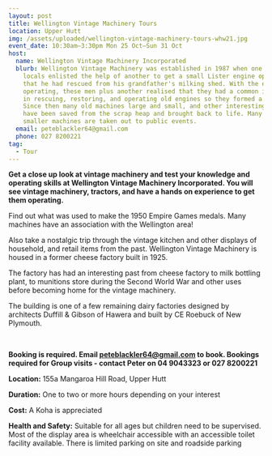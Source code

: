 ```yaml
---
layout: post
title: Wellington Vintage Machinery Tours
location: Upper Hutt
img: /assets/uploaded/wellington-vintage-machinery-tours-whw21.jpg
event_date: 10:30am–3:30pm Mon 25 Oct–Sun 31 Oct
host:
  name: Wellington Vintage Machinery Incorporated
  blurb: Wellington Vintage Machinery was established in 1987 when one of the
    locals enlisted the help of another to get a small Lister engine operating
    that he had rescued from his grandfather's milking shed. With the engine
    operating, these men plus another realised that they had a common interest
    in rescuing, restoring, and operating old engines so they formed a Club.
    Since then many old machines large and small, and other interesting items
    have been saved from the scrap heap and brought back to life. Many of the
    smaller machines are taken out to public events.
  email: peteblackler64@gmail.com
  phone: 027 8200221
tag:
  - Tour
---
```

**Get a close up look at vintage machinery and test your knowledge and operating skills at Wellington Vintage Machinery Incorporated. You will see vintage machinery, tractors, and have a hands on experience to get them operating.** 

Find out what was used to make the 1950 Empire Games medals. Many machines have an association with the Wellington area! 

Also take a nostalgic trip through the vintage kitchen and other displays of household, and retail items from the past. Wellington Vintage Machinery is housed in a former cheese factory built in 1925. 

The factory has had an interesting past from cheese factory to milk bottling plant, to munitions store during the Second World War and other uses before becoming home for the vintage machinery. 

The building is one of a few remaining dairy factories designed by architects Duffill & Gibson of Hawera and built by CE Roebuck of New Plymouth.

<br>

**Booking is required. Email peteblackler64@gmail.com to book. Bookings required for Group visits - contact Peter on 04 9043323 or 027 8200221** 

**Location:** 155a Mangaroa Hill Road, Upper Hutt

**Duration:** One to two or more hours depending on your interest

**Cost:** A Koha is appreciated

**Health and Safety:** Suitable for all ages but children need to be supervised. Most of the display area is wheelchair accessible with an accessible toilet facility available. There is limited parking on site and roadside parking